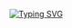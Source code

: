 <a href="https://git.io/typing-svg"><img src="https://readme-typing-svg.demolab.com?font=%22Ubuntu+Mono%22&letterSpacing=-1px&pause=500&color=00FF00&width=435&lines=nothing+here+.+.+.+;go+away+.+.+." alt="Typing SVG" /></a>
<!--
**D-f4lt/D-f4lt** is a ✨ _special_ ✨ repository because its `README.md` (this file) appears on your GitHub profile.

Here are some ideas to get you started:

- 🔭 I’m currently working on ...
- 🌱 I’m currently learning ...
- 👯 I’m looking to collaborate on ...
- 🤔 I’m looking for help with ...
- 💬 Ask me about ...
- 📫 How to reach me: ...
- 😄 Pronouns: ...
- ⚡ Fun fact: ...
-->
